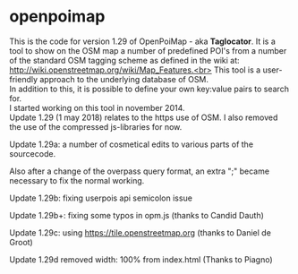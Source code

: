 # openpoimap

This is the code for version 1.29 of OpenPoiMap - aka **Taglocator**.
It is a tool to show on the OSM map a number of predefined POI's from a number of the standard OSM tagging scheme as defined
in the wiki at: http://wiki.openstreetmap.org/wiki/Map_Features.<br>
This tool is a user-friendly approach to the underlying database of OSM.<br>
In addition to this, it is possible to define your own key:value pairs to search for.<br>
I started working on this tool in november 2014.<br>
Update 1.29 (1 may 2018) relates to the https use of OSM.
I also removed the use of the compressed js-libraries for now.

Update 1.29a: a number of cosmetical edits to various parts of the sourcecode.

Also after a change of the overpass query format, an extra ";" became necessary to fix the normal working.

Update 1.29b: fixing userpois api semicolon issue

Update 1.29b+: fixing some typos in opm.js (thanks to Candid Dauth)

Update 1.29c: using https://tile.openstreetmap.org (thanks to Daniel de Groot)

Update 1.29d removed width: 100% from index.html (Thanks to Piagno)

